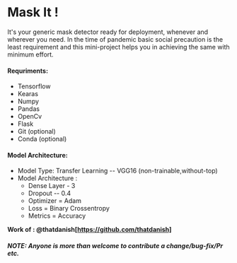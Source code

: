 # Mask It ! 
It's your generic mask detector ready for deployment, whenever and wherever you need. In the time of pandemic basic social precaution is the least   requirement and this mini-project helps you in achieving the same with minimum effort.  

#### Requriments:
- Tensorflow  
- Kearas  
- Numpy  
- Pandas  
- OpenCv  
- Flask  
- Git (optional)    
- Conda (optional)  

#### Model Architecture: 
- Model Type: Transfer Learning -- VGG16 (non-trainable,without-top)
- Model Architecture : 
    - Dense Layer - 3
    - Dropout -- 0.4      
    - Optimizer = Adam
    - Loss = Binary Crossentropy
    - Metrics = Accuracy

**Work of : @thatdanish[https://github.com/thatdanish]**
##### NOTE: Anyone is more than welcome to contribute a change/bug-fix/Pr etc.
